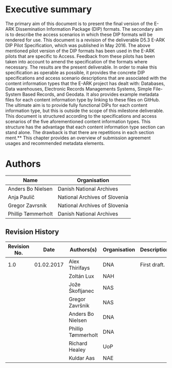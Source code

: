 
# Executive summary

The primary aim of this document is to present the final version of the E-ARK Dissemination Information Package (DIP) formats. The secondary aim is to describe the access scenarios in which these DIP formats will be rendered for use. This document is a revision of the deliverable D5.3 E-ARK DIP Pilot Specification, which was published in May 2016.
The above mentioned pilot version of the DIP formats has been used in the E-ARK pilots that are specific to Access. Feedback from these pilots has been taken into account to amend the specification of the formats where necessary. The results are the present deliverable.
In order to make this specification as operable as possible, it provides the concrete DIP specifications and access scenario descriptions that are associated with the content information types that the E-ARK project has dealt with: Databases, Data warehouses, Electronic Records Managements Systems, Simple File-System Based Records, and Geodata. 
It also provides example metadata files for each content information type by linking to these files on GitHub.
The ultimate aim is to provide fully functional DIPs for each content information type, but this is outside the scope of this milestone deliverable.  
This document is structured according to the specifications and access scenarios of the five aforementioned content information types. This structure has the advantage that each content information type section can stand alone. The drawback is that there are repetitions in each section
ment.** This chapter provides an overview of submission agreement usages and recommended metadata elements.



# Authors


| Name                             | Organisation                                       |
| -------------------------------- | -------------------------------------------------- |
| Anders Bo Nielsen                | Danish National Archives                           |
| Anja Paulič                      | National Archives of Slovenia                      |
| Gregor Zavrsnik                  | National Archives of Slovenia                      |
| Phillip Tømmerholt               | Danish National Archives                           |


Revision History
----------------

| Revision No. | Date       | Authors(s)                       | Organisation           | Description                                                           |
|--------------|------------|----------------------------------|------------------------|-----------------------------------------------------------------------|
| 1.0          | 01.02.2017 | Alex Thirifays                   | DNA                    | First draft.                                                          |
|              |            | Zoltán Lux                       | NAH                    |                                                     |
|              |            | Jože Škofljanec                  | NAS                    |                                                     |
|              |            | Gregor Završnik                  | NAS                    |                                                     |
|              |            | Anders Bo Nielsen                | DNA                    |                                                     |
|              |            | Phillip Tømmerholt               | DNA                    |                                                     |
|              |            | Richard Healey                   | UoP                    |                                                     |
|              |            | Kuldar Aas                       | NAE                    |                                                     |
                                                                       
                 

